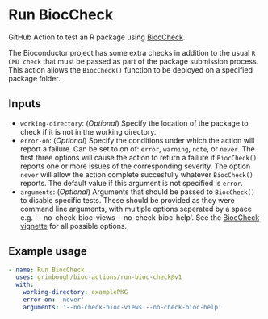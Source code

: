 # Run BiocCheck

GitHub Action to test an R package using [BiocCheck](https://bioconductor.org/packages/BiocCheck/).

The Bioconductor project has some extra checks in addition to the usual `R CMD check` that must be passed as part of the package submission process.  This action allows the `BiocCheck()` function to be deployed on a specified package folder.

## Inputs

- `working-directory`: (*Optional*) Specify the location of the package to check if it is not in the working directory.
- `error-on`: (*Optional*) Specify the conditions under which the action will report a failure.  Can be set to on of: `error`, `warning`, `note`, or `never`.  The first three options will cause the action to return a failure if `BiocCheck()` reports one or more issues of the corresponding severity.  The option `never` will allow the action complete succesfully whatever `BiocCheck()` reports.  The default value if this argument is not specified is `error`.
- `arguments`: (*Optional*) Arguments that should be passed to `BiocCheck()` to disable specific tests.  These should be provided as they were command line arguments, with multiple options seperated by a space e.g. '--no-check-bioc-views --no-check-bioc-help'. See the [BiocCheck vignette](https://bioconductor.org/packages/release/bioc/vignettes/BiocCheck/inst/doc/BiocCheck.html#using-bioccheck) for all possible options.

## Example usage

```yaml
- name: Run BiocCheck
  uses: grimbough/bioc-actions/run-bioc-check@v1
  with:
    working-directory: examplePKG
    error-on: 'never'
    arguments: '--no-check-bioc-views --no-check-bioc-help'
```
